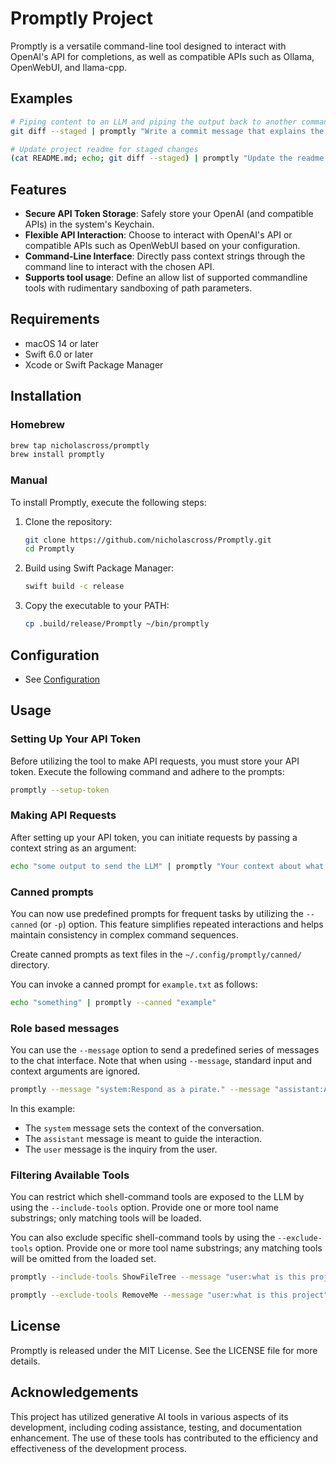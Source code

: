 # Promptly Project

Promptly is a versatile command-line tool designed to interact with OpenAI's API for completions, as well as compatible APIs such as Ollama, OpenWebUI, and llama-cpp.

## Examples

```bash
# Piping content to an LLM and piping the output back to another command
git diff --staged | promptly "Write a commit message that explains the changes in this diff" | pbcopy
```

```bash
# Update project readme for staged changes
(cat README.md; echo; git diff --staged) | promptly "Update the readme for the following changes. When making any modifications to examples, ensure they are relevant to real-world use cases." > README.md
```

## Features

- **Secure API Token Storage**: Safely store your OpenAI (and compatible APIs) in the system's Keychain.
- **Flexible API Interaction**: Choose to interact with OpenAI's API or compatible APIs such as OpenWebUI based on your configuration.
- **Command-Line Interface**: Directly pass context strings through the command line to interact with the chosen API.
- **Supports tool usage**: Define an allow list of supported commandline tools with rudimentary sandboxing of path parameters.

## Requirements

- macOS 14 or later
- Swift 6.0 or later
- Xcode or Swift Package Manager

## Installation

### Homebrew

```bash
brew tap nicholascross/promptly
brew install promptly
```

### Manual

To install Promptly, execute the following steps:

1. Clone the repository:
   ```bash
   git clone https://github.com/nicholascross/Promptly.git
   cd Promptly
   ```

2. Build using Swift Package Manager:
   ```bash
   swift build -c release
   ```

3. Copy the executable to your PATH:
   ```bash
   cp .build/release/Promptly ~/bin/promptly
   ```

## Configuration

- See [Configuration](Docs/configuration.md)

## Usage

### Setting Up Your API Token

Before utilizing the tool to make API requests, you must store your API token. Execute the following command and adhere to the prompts:
```bash
promptly --setup-token
```

### Making API Requests

After setting up your API token, you can initiate requests by passing a context string as an argument:
```bash
echo "some output to send the LLM" | promptly "Your context about what to do with the input"
```

### Canned prompts

You can now use predefined prompts for frequent tasks by utilizing the `--canned` (or `-p`) option. This feature simplifies repeated interactions and helps maintain consistency in complex command sequences.

Create canned prompts as text files in the `~/.config/promptly/canned/` directory. 

You can invoke a canned prompt for `example.txt` as follows:

```bash
echo "something" | promptly --canned "example"
```

### Role based messages

You can use the `--message` option to send a predefined series of messages to the chat interface. Note that when using `--message`, standard input and context arguments are ignored.

```bash
promptly --message "system:Respond as a pirate." --message "assistant:Ahoy" --message "user:Can you tell me a story?"
```

In this example:
- The `system` message sets the context of the conversation.
- The `assistant` message is meant to guide the interaction.
- The `user` message is the inquiry from the user.

### Filtering Available Tools

You can restrict which shell-command tools are exposed to the LLM by using the `--include-tools` option. Provide one or more tool name substrings; only matching tools will be loaded.

You can also exclude specific shell-command tools by using the `--exclude-tools` option. Provide one or more tool name substrings; any matching tools will be omitted from the loaded set.

```bash
promptly --include-tools ShowFileTree --message "user:what is this project"
```

```bash
promptly --exclude-tools RemoveMe --message "user:what is this project"
```

## License

Promptly is released under the MIT License. See the LICENSE file for more details.

## Acknowledgements

This project has utilized generative AI tools in various aspects of its development, including coding assistance, testing, and documentation enhancement. The use of these tools has contributed to the efficiency and effectiveness of the development process.
